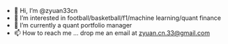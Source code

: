 - 👋 Hi, I’m @zyuan33cn
- 👀 I’m interested in football/basketball/f1/machine learning/quant finance
- 🌱 I’m currently a quant portfolio manager
- 📫 How to reach me ... drop me an email at zyuan.cn.33@gmail.com

<!---
zyuan33cn/zyuan33cn is a ✨ special ✨ repository because its `README.md` (this file) appears on your GitHub profile.
You can click the Preview link to take a look at your changes.
--->
